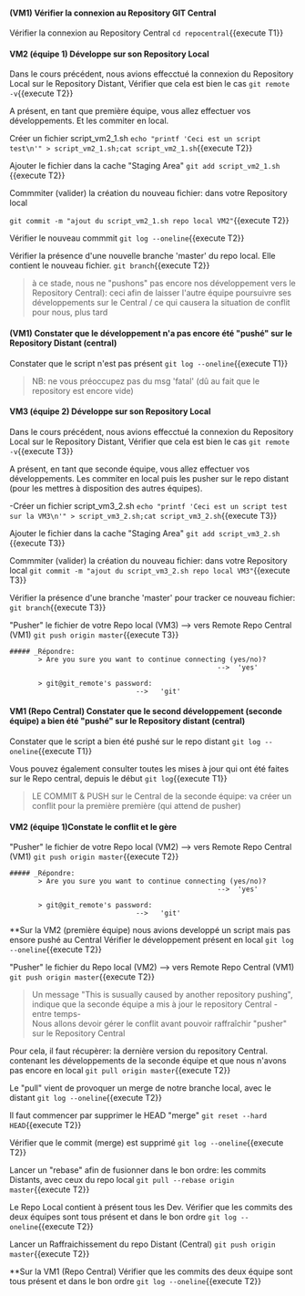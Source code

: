 #### (VM1) Vérifier la connexion au Repository GIT Central 
 
 Vérifier la connexion au Repository Central
`cd repocentral`{{execute T1}}


#### VM2 (équipe 1) Développe sur son Repository Local
 
Dans le cours précédent, nous avions effecctué la connexion du Repository Local sur le Repository Distant,
Vérifier que cela est bien le cas
 `git remote -v`{{execute T2}}
 
  
A présent, en tant que première équipe, vous allez effectuer vos développements. Et les commiter en local.  

 Créer un fichier script_vm2_1.sh
 `echo "printf 'Ceci est un script test\n'" > script_vm2_1.sh;cat script_vm2_1.sh`{{execute T2}}
 
 Ajouter le fichier dans la cache "Staging Area"
 `git add script_vm2_1.sh `{{execute T2}}
 
 Commmiter (valider) la création du nouveau fichier: dans votre Repository local 
 
 `git commit -m "ajout du script_vm2_1.sh repo local VM2"`{{execute T2}}
   
 Vérifier le nouveau commmit
 `git log --oneline`{{execute T2}}
 
 
 Vérifier la présence d'une nouvelle branche 'master' du repo local. Elle contient le nouveau fichier.
 `git branch`{{execute T2}}

> à ce stade, nous ne "pushons" pas encore nos développement vers le Repository Central): ceci afin de laisser l'autre équipe poursuivre ses développements sur le Central / ce qui causera la situation de conflit pour nous, plus tard
 
 
#### (VM1) Constater que le développement n'a pas encore été "pushé" sur le Repository Distant (central) 
 Constater que le script n'est pas présent
 `git log --oneline`{{execute T1}}

> NB: ne vous préoccupez pas du msg 'fatal' (dû au fait que le repository est encore vide)



#### VM3 (équipe 2) Développe sur son Repository Local

Dans le cours précédent, nous avions effecctué la connexion du Repository Local sur le Repository Distant,
Vérifier que cela est bien le cas
 `git remote -v`{{execute T3}}
 
 
A présent, en tant que seconde équipe, vous allez effectuer vos développements.
Les commiter en local puis les pusher sur le repo distant (pour les mettres à disposition des autres équipes).  
 
 -Créer un fichier script_vm3_2.sh
 `echo "printf 'Ceci est un script test sur la VM3\n'" > script_vm3_2.sh;cat script_vm3_2.sh`{{execute T3}}
 
 Ajouter le fichier dans la cache "Staging Area"
 `git add script_vm3_2.sh `{{execute T3}}
 
 Commmiter (valider) la création du nouveau fichier: dans votre Repository local 
 `git commit -m "ajout du script_vm3_2.sh repo local VM3"`{{execute T3}}


 Vérifier la présence d'une branche 'master' pour tracker ce nouveau fichier:
 `git branch`{{execute T3}}
 
 "Pusher" le fichier de votre Repo local (VM3) --> vers Remote Repo Central (VM1)
 `git push origin master`{{execute T3}}
 
    ##### _Répondre:
           > Are you sure you want to continue connecting (yes/no)? 
                                                       -->  'yes'
 
           > git@git_remote's password: 
                                   -->   'git'
 
   
 
#### VM1 (Repo Central) Constater que le second développement (seconde équipe) a bien été "pushé" sur le Repository distant (central) 

 Constater que le script a bien été pushé sur le repo distant
 `git log --oneline`{{execute T1}}
 
 Vous pouvez également consulter toutes les mises à jour qui ont été faites sur le Repo central, depuis le début
 `git log`{{execute T1}}

> LE COMMIT & PUSH sur le Central de la seconde équipe: va créer un conflit pour la première première (qui attend de pusher)


 #### VM2 (équipe 1)Constate le conflit et le gère
  
 "Pusher" le fichier de votre Repo local (VM2) --> vers Remote Repo Central (VM1)
 `git push origin master`{{execute T2}}
 
    ##### _Répondre:
           > Are you sure you want to continue connecting (yes/no)? 
                                                       -->  'yes'
 
           > git@git_remote's password: 
                                   -->   'git'
 
 
**Sur la VM2 (première équipe) nous avions developpé un script mais pas ensore pushé au Central
  Vérifier le développement présent en local
 `git log --oneline`{{execute T2}}
 
  "Pusher" le fichier du  Repo local (VM2) --> vers Remote Repo Central (VM1)
 `git push origin master`{{execute T2}}
 
 > Un message "This is susually caused by another repository pushing", indique que la seconde équipe a mis à jour le repository Central -entre temps-  
 > Nous allons devoir gérer le conflit avant pouvoir raffraîchir "pusher" sur le Repository Central
 
 Pour cela, il faut récupèrer: la dernière version du repository Central. contenant les développements de la seconde équipe et que nous n'avons pas encore en local
 `git pull origin master`{{execute T2}}
 
 Le "pull" vient de provoquer un merge de notre branche local, avec le distant
  `git log --oneline`{{execute T2}}   
 
 Il faut commencer par supprimer le HEAD "merge"
 `git reset --hard HEAD`{{execute T2}}    
 
 Vérifier que le commit (merge) est supprimé
  `git log --oneline`{{execute T2}}    
 
 Lancer un "rebase" afin de fusionner dans le bon ordre: les commits Distants, avec ceux du repo local
  `git pull --rebase origin master`{{execute T2}} 
  
  Le Repo Local contient à présent tous les Dev. 
  Vérifier que les commits des deux équipes sont tous présent et dans le bon ordre
   `git log --oneline`{{execute T2}} 
  
  Lancer un Raffraichissement du repo Distant (Central)
   `git push origin master`{{execute T2}}
  
  **Sur la VM1 (Repo Central) 
  Vérifier que les commits des deux équipe sont tous présent et dans le bon ordre
 `git log --oneline`{{execute T2}}
 
